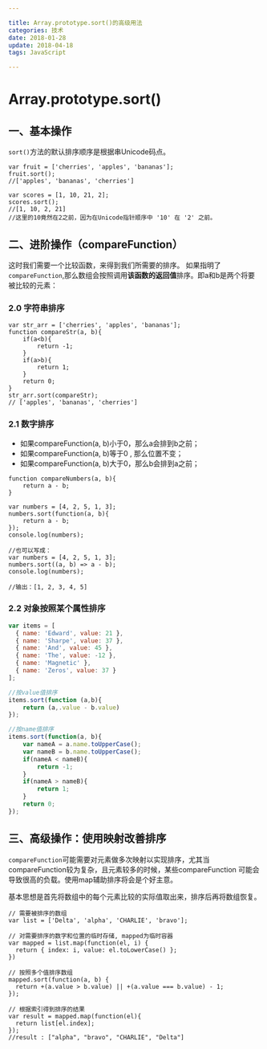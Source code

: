 ```yaml
---

title: Array.prototype.sort()的高级用法
categories: 技术
date: 2018-01-28
update: 2018-04-18
tags: JavaScript

---
```


# Array.prototype.sort()
## 一、基本操作
`sort()`方法的默认排序顺序是根据串Unicode码点。
<!-- more -->

```
var fruit = ['cherries', 'apples', 'bananas'];
fruit.sort();
//['apples', 'bananas', 'cherries']

var scores = [1, 10, 21, 2];
scores.sort();
//[1, 10, 2, 21]
//这里的10竟然在2之前，因为在Unicode指针顺序中 '10' 在 '2' 之前。
```

## 二、进阶操作（compareFunction）
这时我们需要一个比较函数，来得到我们所需要的排序。
如果指明了`compareFunction`,那么数组会按照调用**该函数的返回值**排序。即a和b是两个将要被比较的元素：

### 2.0 字符串排序
```
var str_arr = ['cherries', 'apples', 'bananas'];
function compareStr(a, b){
	if(a<b){
		return -1;
	}
	if(a>b){
		return 1;
	}
	return 0;
}
str_arr.sort(compareStr);
// ['apples', 'bananas', 'cherries']
```

### 2.1 数字排序

- 如果compareFunction(a, b)小于0，那么a会排到b之前；
- 如果compareFunction(a, b)等于0 ,  那么位置不变；
- 如果compareFunction(a, b)大于0，那么b会排到a之前；
```
function compareNumbers(a, b){
	return a - b;
}

var numbers = [4, 2, 5, 1, 3];
numbers.sort(function(a, b){
	return a - b;
});
console.log(numbers);

//也可以写成：
var numbers = [4, 2, 5, 1, 3];
numbers.sort((a, b) => a - b);
console.log(numbers);

//输出：[1, 2, 3, 4, 5]
```

### 2.2 对象按照某个属性排序

``` js
var items = [
  { name: 'Edward', value: 21 },
  { name: 'Sharpe', value: 37 },
  { name: 'And', value: 45 },
  { name: 'The', value: -12 },
  { name: 'Magnetic' },
  { name: 'Zeros', value: 37 }
];

//按value值排序
items.sort(function (a,b){
	return (a,.value - b.value)
});

//按name值排序
items.sort(function(a, b){
	var nameA = a.name.toUpperCase();
	var nameB = b.name.toUpperCase();
	if(nameA < nameB){
		return -1;
	}
	if(nameA > nameB){
		return 1;
	}
	return 0;
});
```

## 三、高级操作：使用映射改善排序
`compareFunction`可能需要对元素做多次映射以实现排序，尤其当compareFunction较为复杂，且元素较多的时候，某些compareFunction 可能会导致很高的负载。使用map辅助排序将会是个好主意。

基本思想是首先将数组中的每个元素比较的实际值取出来，排序后再将数组恢复。

```
// 需要被排序的数组
var list = ['Delta', 'alpha', 'CHARLIE', 'bravo'];

// 对需要排序的数字和位置的临时存储, mapped为临时容器
var mapped = list.map(function(el, i) {
  return { index: i, value: el.toLowerCase() };
})

// 按照多个值排序数组
mapped.sort(function(a, b) {
  return +(a.value > b.value) || +(a.value === b.value) - 1;
});

// 根据索引得到排序的结果
var result = mapped.map(function(el){
  return list[el.index];
});
//result : ["alpha", "bravo", "CHARLIE", "Delta"]
```

<br><br><br><br><br><br><br><br><br><br><br>













